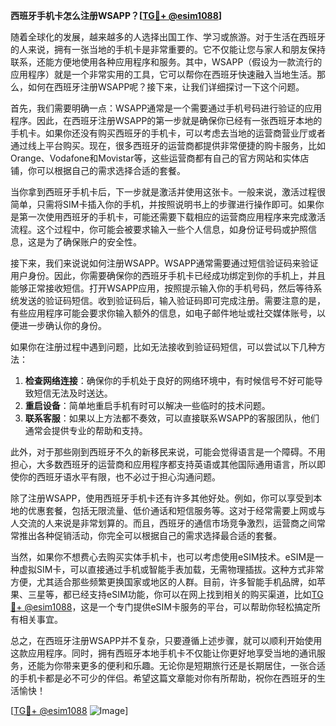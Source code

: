 **西班牙手机卡怎么注册WSAPP？[[TG💪+ @esim1088](https://t.me/s/esim1088)]**

随着全球化的发展，越来越多的人选择出国工作、学习或旅游。对于生活在西班牙的人来说，拥有一张当地的手机卡是非常重要的。它不仅能让您与家人和朋友保持联系，还能方便地使用各种应用程序和服务。其中，WSAPP（假设为一款流行的应用程序）就是一个非常实用的工具，它可以帮你在西班牙快速融入当地生活。那么，如何在西班牙注册WSAPP呢？接下来，让我们详细探讨一下这个问题。

首先，我们需要明确一点：WSAPP通常是一个需要通过手机号码进行验证的应用程序。因此，在西班牙注册WSAPP的第一步就是确保你已经有一张西班牙本地的手机卡。如果你还没有购买西班牙的手机卡，可以考虑去当地的运营商营业厅或者通过线上平台购买。现在，很多西班牙的运营商都提供非常便捷的购卡服务，比如Orange、Vodafone和Movistar等，这些运营商都有自己的官方网站和实体店铺，你可以根据自己的需求选择合适的套餐。

当你拿到西班牙手机卡后，下一步就是激活并使用这张卡。一般来说，激活过程很简单，只需将SIM卡插入你的手机，并按照说明书上的步骤进行操作即可。如果你是第一次使用西班牙的手机卡，可能还需要下载相应的运营商应用程序来完成激活流程。这个过程中，你可能会被要求输入一些个人信息，如身份证号码或护照信息，这是为了确保账户的安全性。

接下来，我们来说说如何注册WSAPP。WSAPP通常需要通过短信验证码来验证用户身份。因此，你需要确保你的西班牙手机卡已经成功绑定到你的手机上，并且能够正常接收短信。打开WSAPP应用，按照提示输入你的手机号码，然后等待系统发送的验证码短信。收到验证码后，输入验证码即可完成注册。需要注意的是，有些应用程序可能会要求你输入额外的信息，如电子邮件地址或社交媒体账号，以便进一步确认你的身份。

如果你在注册过程中遇到问题，比如无法接收到验证码短信，可以尝试以下几种方法：

1. **检查网络连接**：确保你的手机处于良好的网络环境中，有时候信号不好可能导致短信无法及时送达。
2. **重启设备**：简单地重启手机有时可以解决一些临时的技术问题。
3. **联系客服**：如果以上方法都不奏效，可以直接联系WSAPP的客服团队，他们通常会提供专业的帮助和支持。

此外，对于那些刚到西班牙不久的新移民来说，可能会觉得语言是一个障碍。不用担心，大多数西班牙的运营商和应用程序都支持英语或其他国际通用语言，所以即使你的西班牙语水平有限，也不必过于担心沟通问题。

除了注册WSAPP，使用西班牙手机卡还有许多其他好处。例如，你可以享受到本地的优惠套餐，包括无限流量、低价通话和短信服务等。这对于经常需要上网或与人交流的人来说是非常划算的。而且，西班牙的通信市场竞争激烈，运营商之间常常推出各种促销活动，你完全可以根据自己的需求选择最合适的套餐。

当然，如果你不想费心去购买实体手机卡，也可以考虑使用eSIM技术。eSIM是一种虚拟SIM卡，可以直接通过手机或智能手表加载，无需物理插拔。这种方式非常方便，尤其适合那些频繁更换国家或地区的人群。目前，许多智能手机品牌，如苹果、三星等，都已经支持eSIM功能，你可以在网上找到相关的购买渠道，比如[TG💪+ @esim1088](https://t.me/s/esim1088)，这是一个专门提供eSIM卡服务的平台，可以帮助你轻松搞定所有相关事宜。

总之，在西班牙注册WSAPP并不复杂，只要遵循上述步骤，就可以顺利开始使用这款应用程序。同时，拥有西班牙本地手机卡不仅能让你更好地享受当地的通讯服务，还能为你带来更多的便利和乐趣。无论你是短期旅行还是长期居住，一张合适的手机卡都是必不可少的伴侣。希望这篇文章能对你有所帮助，祝你在西班牙的生活愉快！

[[TG💪+ @esim1088](https://t.me/s/esim1088) ![Image](https://i.postimg.cc/4NQfJmqS/Snipaste-2025-05-13-00-14-12.png)]